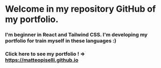 # **Welcome in my repository GitHub of my portfolio.**

### I'm beginner in React and Tailwind CSS. I'm developing my portfolio for train myself in these languages :)

### Click here to see my portfolio ! => https://matteopiselli.github.io

